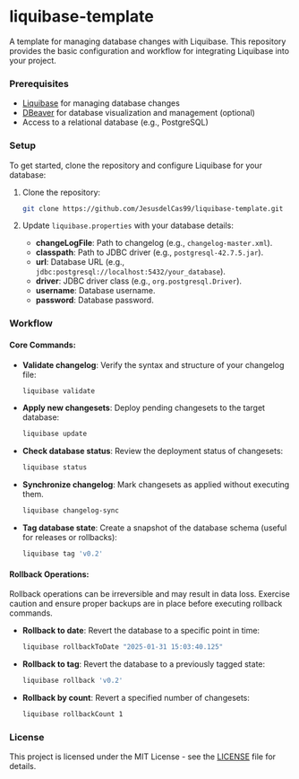 # liquibase-template

A template for managing database changes with Liquibase. This repository provides the basic configuration and workflow for integrating Liquibase into your project.

### Prerequisites

-   [Liquibase](https://formulae.brew.sh/formula/liquibase) for managing database changes
-   [DBeaver](https://dbeaver.io/) for database visualization and management (optional)
-   Access to a relational database (e.g., PostgreSQL)

### Setup

To get started, clone the repository and configure Liquibase for your database:

1.  Clone the repository:

    ```bash
    git clone https://github.com/JesusdelCas99/liquibase-template.git
    ```

2.  Update `liquibase.properties` with your database details:
    -   **changeLogFile**: Path to changelog (e.g., `changelog-master.xml`).
    -   **classpath**: Path to JDBC driver (e.g., `postgresql-42.7.5.jar`).
    -   **url**: Database URL (e.g., `jdbc:postgresql://localhost:5432/your_database`).
    -   **driver**: JDBC driver class (e.g., `org.postgresql.Driver`).
    -   **username**: Database username.
    -   **password**: Database password.

### Workflow

#### Core Commands:

-   **Validate changelog**: Verify the syntax and structure of your changelog file:
    ```bash
    liquibase validate
    ```

-   **Apply new changesets**: Deploy pending changesets to the target database:
    ```bash
    liquibase update
    ```

-   **Check database status**: Review the deployment status of changesets:
    ```bash
    liquibase status
    ```

-   **Synchronize changelog**: Mark changesets as applied without executing them. 
    ```bash
    liquibase changelog-sync
    ```

-   **Tag database state**: Create a snapshot of the database schema (useful for releases or rollbacks):
    ```bash
    liquibase tag 'v0.2'
    ```

#### Rollback Operations:

Rollback operations can be irreversible and may result in data loss. Exercise caution and ensure proper backups are in place before executing rollback commands.

-   **Rollback to date**: Revert the database to a specific point in time:
    ```bash
    liquibase rollbackToDate "2025-01-31 15:03:40.125"
    ```

-   **Rollback to tag**: Revert the database to a previously tagged state:
    ```bash
    liquibase rollback 'v0.2'
    ```

-   **Rollback by count**: Revert a specified number of changesets:
    ```bash
    liquibase rollbackCount 1
    ```

### License

This project is licensed under the MIT License - see the [LICENSE](LICENSE) file for details.
